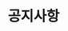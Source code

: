 ---
title: "공지사항"
layout: categories
pemalink: /categories/
author_profile: true
sidebar_main: true
---